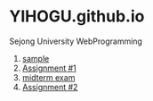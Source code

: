 # YIHOGU.github.io
Sejong University WebProgramming
1. <a href="https://yihogu.github.io/sample/"> sample </a>
2. <a href="https://yihogu.github.io/assignment1/assignment1/home.html"> Assignment #1 </a>
3. <a href="https://yihogu.github.io/WebProgrammingMID/Midterm_14011069/home.html"> midterm exam </a>
4. <a href="https://yihogu.github.io/assignment2/assignment2/home.html"> Assignment #2 </a>
